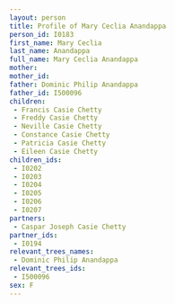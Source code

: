 ```yaml
---
layout: person
title: Profile of Mary Ceclia Anandappa
person_id: I0183
first_name: Mary Ceclia
last_name: Anandappa
full_name: Mary Ceclia Anandappa
mother: 
mother_id: 
father: Dominic Philip Anandappa
father_id: I500096
children:
 - Francis Casie Chetty
 - Freddy Casie Chetty
 - Neville Casie Chetty
 - Constance Casie Chetty
 - Patricia Casie Chetty
 - Eileen Casie Chetty
children_ids:
 - I0202
 - I0203
 - I0204
 - I0205
 - I0206
 - I0207
partners:
 - Caspar Joseph Casie Chetty
partner_ids:
 - I0194
relevant_trees_names:
 - Dominic Philip Anandappa
relevant_trees_ids:
 - I500096
sex: F
---
```


